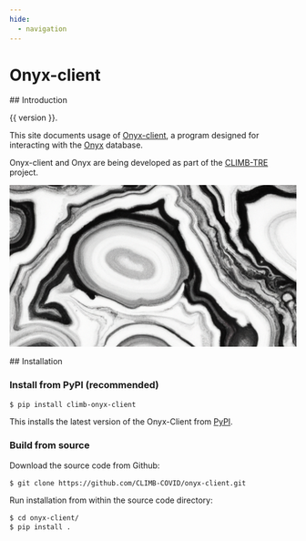 ```yaml
---
hide:
  - navigation
---
```


# Onyx-client

## Introduction

{{ version }}.

This site documents usage of [Onyx-client](https://github.com/CLIMB-TRE/onyx-client), a program designed for interacting with the [Onyx](https://github.com/CLIMB-TRE/onyx/) database. 

Onyx-client and Onyx are being developed as part of the [CLIMB-TRE](https://climb-tre.github.io/) project. 

![Onyx](img/onyx.png)

## Installation

### Install from PyPI (recommended)

```
$ pip install climb-onyx-client
```

This installs the latest version of the Onyx-Client from [PyPI](https://pypi.org/project/climb-onyx-client/).

### Build from source

Download the source code from Github:

```
$ git clone https://github.com/CLIMB-COVID/onyx-client.git
```

Run installation from within the source code directory:

```
$ cd onyx-client/
$ pip install .
```